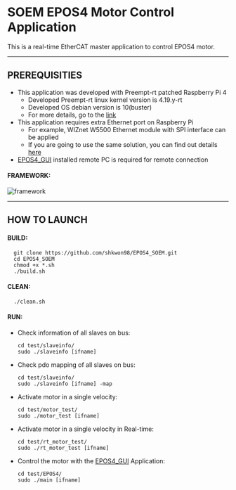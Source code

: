# SOEM EPOS4 Motor Control Application
This is a real-time EtherCAT master application to control EPOS4 motor.

---

## PREREQUISITIES
+ This application was developed with Preempt-rt patched Raspberry Pi 4
	+ Developed Preempt-rt linux kernel version is 4.19.y-rt
	+ Developed OS debian version is 10(buster)
	+ For more details, go to the [link](https://github.com/shkwon98/RPI_PreemptRT)
+ This application requires extra Ethernet port on Raspberry Pi
	+ For example, WIZnet W5500 Ethernet module with SPI interface can be applied
	+ If you are going to use the same solution, you can find out details [here](https://github.com/shkwon98/RPI_PreemptRT)
+ [EPOS4_GUI](https://github.com/shkwon98/EPOS4_GUI) installed remote PC is required for remote connection
#### FRAMEWORK:

![framework](https://user-images.githubusercontent.com/86837107/155870476-c4409fc2-9101-4b08-91ce-bc8333312e19.jpg)

---

## HOW TO LAUNCH

#### BUILD:

      git clone https://github.com/shkwon98/EPOS4_SOEM.git
      cd EPOS4_SOEM
      chmod +x *.sh
      ./build.sh

#### CLEAN:

      ./clean.sh


#### RUN:
* Check information of all slaves on bus:

      cd test/slaveinfo/
      sudo ./slaveinfo [ifname]
	
* Check pdo mapping of all slaves on bus:

      cd test/slaveinfo/
      sudo ./slaveinfo [ifname] -map
      
* Activate motor in a single velocity:

      cd test/motor_test/
      sudo ./motor_test [ifname]
      
* Activate motor in a single velocity in Real-time:

      cd test/rt_motor_test/
      sudo ./rt_motor_test [ifname]
      
* Control the motor with the [EPOS4_GUI](https://github.com/shkwon98/EPOS4_GUI) Application:

      cd test/EPOS4/
      sudo ./main [ifname]
